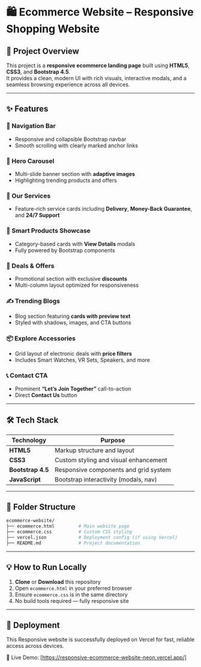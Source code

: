 # 🛍️ Ecommerce Website – Responsive Shopping Website

## 🎯 Project Overview

This project is a **responsive ecommerce landing page** built using **HTML5**, **CSS3**, and **Bootstrap 4.5**.  
It provides a clean, modern UI with rich visuals, interactive modals, and a seamless browsing experience across all devices.

---

## ✨ Features

### 🧭 Navigation Bar  
- Responsive and collapsible Bootstrap navbar  
- Smooth scrolling with clearly marked anchor links  

### 🎡 Hero Carousel  
- Multi-slide banner section with **adaptive images**  
- Highlighting trending products and offers  

### 💼 Our Services  
- Feature-rich service cards including **Delivery**, **Money-Back Guarantee**, and **24/7 Support**  

### 🧠 Smart Products Showcase  
- Category-based cards with **View Details** modals  
- Fully powered by Bootstrap components  

### 🎉 Deals & Offers  
- Promotional section with exclusive **discounts**  
- Multi-column layout optimized for responsiveness  

### ✍️ Trending Blogs  
- Blog section featuring **cards with preview text**  
- Styled with shadows, images, and CTA buttons  

### 📦 Explore Accessories  
- Grid layout of electronic deals with **price filters**  
- Includes Smart Watches, VR Sets, Speakers, and more  

### 📞 Contact CTA  
- Prominent **“Let’s Join Together”** call-to-action  
- Direct **Contact Us** button

---

## 🛠️ Tech Stack

| Technology        | Purpose                                |
|------------------|-----------------------------------------|
| **HTML5**         | Markup structure and layout             |
| **CSS3**          | Custom styling and visual enhancement   |
| **Bootstrap 4.5** | Responsive components and grid system   |
| **JavaScript**    | Bootstrap interactivity (modals, nav)   |


---

## 📂 Folder Structure

```bash
ecommerce-website/
├── ecommerce.html         # Main website page
├── ecommerce.css          # Custom CSS styling
├── vercel.json            # Deployment config (if using Vercel)  
├── README.md              # Project documentation

```

---

## 💡 How to Run Locally

1. **Clone** or **Download** this repository  
2. Open `ecommerce.html` in your preferred browser  
3. Ensure `ecommerce.css` is in the same directory  
4. No build tools required — fully responsive site  

---

## 🚀 Deployment

This Responsive website is successfully deployed on Vercel for fast, reliable access across devices.

🔗 Live Demo: [https://responsive-ecommerce-website-neon.vercel.app/]
